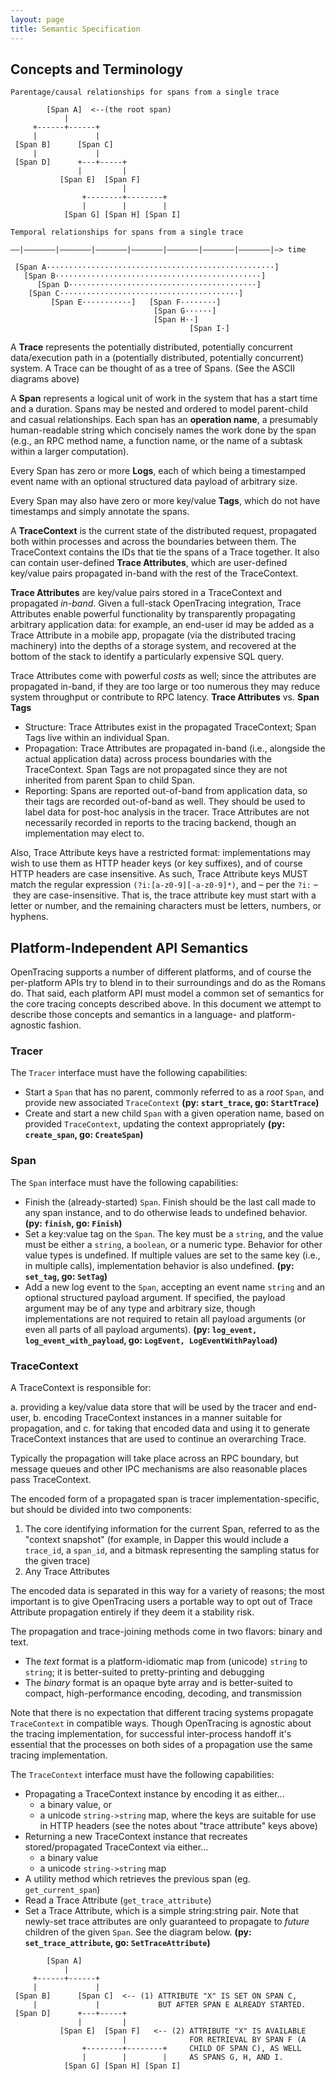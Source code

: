 ```yaml
---
layout: page
title: Semantic Specification
---
```

<div id="toc"></div>

## Concepts and Terminology


```
Parentage/causal relationships for spans from a single trace

        [Span A]  <--(the root span)
            |
     +------+------+
     |             |
 [Span B]      [Span C]
     |             |
 [Span D]      +---+-----+
               |         |
           [Span E]  [Span F]
                         |
                +--------+--------+
                |        |        |
            [Span G] [Span H] [Span I]

```

```
Temporal relationships for spans from a single trace

––|–––––––|–––––––|–––––––|–––––––|–––––––|–––––––|–––––––|–> time

 [Span A···················································]
   [Span B··············································]
      [Span D··········································]
    [Span C········································]
         [Span E···········]   [Span F········]
                                [Span G······]
                                [Span H··]
                                        [Span I·]
```

A **Trace** represents the potentially distributed, potentially concurrent data/execution path in a (potentially distributed, potentially concurrent) system. A Trace can be thought of as a tree of Spans. (See the ASCII diagrams above)

A **Span** represents a logical unit of work in the system that has a start time and a duration. Spans may be nested and ordered to model parent-child and casual relationships. Each span has an **operation name**, a presumably human-readable string which concisely names the work done by the span (e.g., an RPC method name, a function name, or the name of a subtask within a larger computation).

Every Span has zero or more **Logs**, each of which being a timestamped event name with an optional structured data payload of arbitrary size.

Every Span may also have zero or more key/value **Tags**, which do not have timestamps and simply annotate the spans.

A **TraceContext** is the current state of the distributed request, propagated both within processes and across the boundaries between them.  The TraceContext contains the IDs that tie the spans of a Trace together.  It also can contain user-defined **Trace Attributes**, which are user-defined key/value pairs propagated in-band with the rest of the TraceContext.


**Trace Attributes** are key/value pairs stored in a TraceContext and propagated _in-band_. Given a full-stack OpenTracing integration, Trace Attributes enable powerful functionality by transparently propagating arbitrary application data: for example, an end-user id may be added as a Trace Attribute in a mobile app, propagate (via the distributed tracing machinery) into the depths of a storage system, and recovered at the bottom of the stack to identify a particularly expensive SQL query.

Trace Attributes come with powerful _costs_ as well; since the attributes are propagated in-band, if they are too large or too numerous they may reduce system throughput or contribute to RPC latency.
**Trace Attributes** vs. **Span Tags**

* Structure: Trace Attributes exist in the propagated TraceContext; Span Tags live within an individual Span.
* Propagation: Trace Attributes are propagated in-band (i.e., alongside the actual application data) across process boundaries with the TraceContext. Span Tags are not propagated since they are not inherited from parent Span to child Span.
* Reporting: Spans are reported out-of-band from application data, so their tags are recorded out-of-band as well.  They should be used to label data for post-hoc analysis in the tracer. Trace Attributes are not necessarily recorded in reports to the tracing backend, though an implementation may elect to.

Also, Trace Attribute keys have a restricted format: implementations may wish to use them as HTTP header keys (or key suffixes), and of course HTTP headers are case insensitive. As such, Trace Attribute keys MUST match the regular expression `(?i:[a-z0-9][-a-z0-9]*)`, and – per the `?i:` – they are case-insensitive. That is, the trace attribute key must start with a letter or number, and the remaining characters must be letters, numbers, or hyphens.


## Platform-Independent API Semantics

OpenTracing supports a number of different platforms, and of course the per-platform APIs try to blend in to their surroundings and do as the Romans do. That said, each platform API must model a common set of semantics for the core tracing concepts described above. In this document we attempt to describe those concepts and semantics in a language- and platform-agnostic fashion.


### Tracer

The `Tracer` interface must have the following capabilities:

- Start a `Span` that has no parent, commonly referred to as a *root* `Span`, and provide new associated `TraceContext` **(py: `start_trace`, go: `StartTrace`)**
- Create and start a new child `Span` with a given operation name, based on provided `TraceContext`, updating the context appropriately **(py: `create_span`, go: `CreateSpan`)**

### Span

The `Span` interface must have the following capabilities:

- Finish the (already-started) `Span`.  Finish should be the last call made to any span instance, and to do otherwise leads to undefined behavior. **(py: `finish`, go: `Finish`)**
- Set a key:value tag on the `Span`. The key must be a `string`, and the value must be either a `string`, a `boolean`, or a numeric type. Behavior for other value types is undefined. If multiple values are set to the same key (i.e., in multiple calls), implementation behavior is also undefined. **(py: `set_tag`, go: `SetTag`)**
- Add a new log event to the `Span`, accepting an event name `string` and an optional structured payload argument. If specified, the payload argument may be of any type and arbitrary size, though implementations are not required to retain all payload arguments (or even all parts of all payload arguments). **(py: `log_event, log_event_with_payload`, go: `LogEvent, LogEventWithPayload`)**


### TraceContext

A TraceContext is responsible for:

a. providing a key/value data store that will be used by the tracer and end-user, 
b. encoding TraceContext instances in a manner suitable for propagation, and
c. for taking that encoded data and using it to generate TraceContext instances that are used to continue an overarching Trace.

Typically the propagation will take place across an RPC boundary, but message queues and other IPC mechanisms are also reasonable places pass TraceContext.

The encoded form of a propagated span is tracer implementation-specific, but should be divided into two components:

1. The core identifying information for the current Span, referred to as the "context snapshot" (for example, in Dapper this would include a `trace_id`, a `span_id`, and a bitmask representing the sampling status for the given trace)
1. Any Trace Attributes

The encoded data is separated in this way for a variety of reasons; the most important is to give OpenTracing users a portable way to opt out of Trace Attribute propagation entirely if they deem it a stability risk.

The propagation and trace-joining methods come in two flavors: binary and text.

- The *text* format is a platform-idiomatic map from (unicode) `string` to `string`; it is better-suited to pretty-printing and debugging
- The *binary* format is an opaque byte array and is better-suited to compact, high-performance encoding, decoding, and transmission

Note that there is no expectation that different tracing systems propagate `TraceContext` in compatible ways. Though OpenTracing is agnostic about the tracing implementation, for successful inter-process handoff it's essential that the processes on both sides of a propagation use the same tracing implementation.

The `TraceContext` interface must have the following capabilities:
- Propagating a TraceContext instance by encoding it as either...
  - a binary value, or
  - a unicode `string->string` map, where the keys are suitable for use in HTTP headers (see the notes about "trace attribute" keys above)
- Returning a new TraceContext instance that recreates stored/propagated TraceContext via either...
  - a binary value
  - a unicode `string->string` map
- A utility method which retrieves the previous span (eg. `get_current_span`)
- Read a Trace Attribute (`get_trace_attribute`)
- Set a Trace Attribute, which is a simple string:string pair. Note that newly-set trace attributes are only guaranteed to propagate to *future* children of the given `Span`. See the diagram below. **(py: `set_trace_attribute`, go: `SetTraceAttribute`)**

```
        [Span A]
            |
     +------+------+
     |             |
 [Span B]      [Span C]  <-- (1) ATTRIBUTE "X" IS SET ON SPAN C,
     |             |             BUT AFTER SPAN E ALREADY STARTED.
 [Span D]      +---+-----+
               |         |
           [Span E]  [Span F]   <-- (2) ATTRIBUTE "X" IS AVAILABLE
                         |              FOR RETRIEVAL BY SPAN F (A
                +--------+--------+     CHILD OF SPAN C), AS WELL
                |        |        |     AS SPANS G, H, AND I.
            [Span G] [Span H] [Span I]
```
